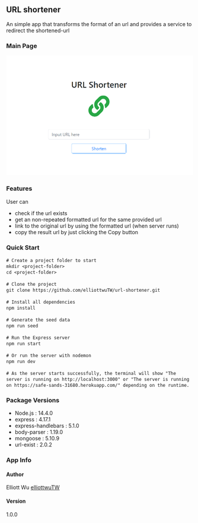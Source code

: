 ## URL shortener
An simple app that transforms the format of an url and provides a service to redirect the shortened-url

### Main Page
![](https://raw.githubusercontent.com/elliottwuTW/url-shortener/master/project-picture.png)

### Features
User can
- check if the url exists
- get an non-repeated formatted url for the same provided url
- link to the original url by using the formatted url (when server runs)
- copy the result url by just clicking the Copy button

### Quick Start
```
# Create a project folder to start
mkdir <project-folder>
cd <project-folder>

# Clone the project
git clone https://github.com/elliottwuTW/url-shortener.git

# Install all dependencies
npm install

# Generate the seed data
npm run seed

# Run the Express server
npm run start

# Or run the server with nodemon
npm run dev

# As the server starts successfully, the terminal will show "The server is running on http://localhost:3000" or "The server is running on https://safe-sands-31680.herokuapp.com/" depending on the runtime.
```

### Package Versions
- Node.js : 14.4.0
- express : 4.17.1
- express-handlebars : 5.1.0
- body-parser : 1.19.0
- mongoose : 5.10.9
- url-exist : 2.0.2


### App Info
#### Author
Elliott Wu [elliottwuTW](https://github.com/elliottwuTW)

#### Version
1.0.0
